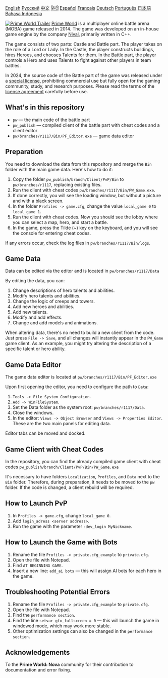 [English](README.md)        [Русский](README_Russian.md)        [中文](README_Chinese.md)        [हिन्दी](README_Hindi.md)        [Español](README_Spanish.md)        [Français](README_French.md)        [Deutsch](README_German.md)        [Português](README_Portuguese.md)        [日本語](README_Japanese.md)        [Bahasa Indonesia](README_Indonesian.md)

[![Prime World Trailer](PW_trailer.png)](https://youtu.be/Fkd-zva4npI)
[Prime World](https://wikipedia.org/wiki/Prime_World) is a multiplayer online battle arena (MOBA) game released in 2014. The game was developed on an in-house game engine by the company [Nival](http://nival.com/), primarily written in C++.

The game consists of two parts: Castle and Battle part. The player takes on the role of a Lord or Lady. In the Castle, the player constructs buildings, hires Heroes, and chooses Talents for them. In the Battle part, the player controls a Hero and uses Talents to fight against other players in team battles.

In 2024, the source code of the Battle part of the game was released under a [special license](LICENSE.md), prohibiting commercial use but fully open for the gaming community, study, and research purposes.
Please read the terms of the [license agreement](LICENSE.md) carefully before use.

## What's in this repository
- `pw` — the main code of the battle part
- `pw_publish` — compiled client of the battle part with cheat codes and a client editor
- `pw/branches/r1117/Bin/PF_Editor.exe` — game data editor

## Preparation
You need to download the data from this repository and merge the `Bin` folder with the main game data. Here's how to do it:

1. Copy the folder `pw_publish/branch/Client/PvP/Bin` to `pw/branches/r1117`, replacing existing files.
2. Run the client with cheat codes `pw/branches/r1117/Bin/PW_Game.exe`.
3. If done correctly, you will see the loading window, but without a picture and with a black screen.
4. In the folder `Profiles -> game.cfg`, change the value `local_game 0` to `local_game 1`.
5. Run the client with cheat codes. Now you should see the lobby where you can select a map, hero, and start a battle.
6. In the game, press the Tilde (~) key on the keyboard, and you will see the console for entering cheat codes.

If any errors occur, check the log files in `pw/branches/r1117/Bin/logs`.

## Game Data
Data can be edited via the editor and is located in `pw/branches/r1117/Data`

By editing the data, you can:
1. Change descriptions of hero talents and abilities.
2. Modify hero talents and abilities.
3. Change the logic of creeps and towers.
4. Add new heroes and abilities.
5. Add new talents.
6. Modify and add effects.
7. Change and add models and animations.

When altering data, there's no need to build a new client from the code. Just press `File -> Save`, and all changes will instantly appear in the `PW_Game` game client. As an example, you might try altering the description of a specific talent or hero ability.

## Game Data Editor
The game data editor is located at `pw/branches/r1117/Bin/PF_Editor.exe`

Upon first opening the editor, you need to configure the path to `Data`:
1. `Tools -> File System Configuration`.
2. `Add -> WinFileSystem`.
3. Set the Data folder as the system root: `pw/branches/r1117/Data`.
4. Close the windows.
5. In the editor: `Views -> Object Browser` and `Views -> Properties Editor`. These are the two main panels for editing data.

Editor tabs can be moved and docked.

## Game Client with Cheat Codes
In the repository, you can find the already compiled game client with cheat codes `pw_publish/branch/Client/PvP/Bin/PW_Game.exe`

It's necessary to have folders `Localization`, `Profiles`, and `Data` next to the `Bin` folder. Therefore, during preparation, it needs to be moved to the `pw` folder. If the code is changed, a client rebuild will be required.

## How to Launch PvP
1. In `Profiles -> game.cfg`, change `local_game 0`.
2. Add `login_adress <server address>`.
3. Run the game with the parameter `-dev_login MyNickname`.

## How to Launch the Game with Bots
1. Rename the file `Profiles -> private.cfg_example` to `private.cfg`.
2. Open the file with Notepad.
3. Find `AT BEGINNING GAME`.
4. Insert a new line: `add_ai bots` — this will assign AI bots for each hero in the game.

## Troubleshooting Potential Errors
1. Rename the file `Profiles -> private.cfg_example` to `private.cfg`.
2. Open the file with Notepad.
3. Find the `performance section`.
4. Find the line `setvar gfx_fullscreen = 0` — this will launch the game in windowed mode, which may work more stable.
5. Other optimization settings can also be changed in the `performance section`.

## Acknowledgements
To the **Prime World: Nova** community for their contribution to documentation and error fixing.
